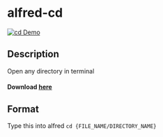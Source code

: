 # alfred-cd

[![cd Demo](https://user-images.githubusercontent.com/49265907/79575949-24257980-80f5-11ea-991c-23bbd5554fba.gif)](https://github.com/klementtan/alfred-cd)

## Description
Open any directory in terminal

#### Download [here](https://github.com/klementtan/alfred-cd/raw/master/cd.alfredworkflow)

## Format
Type this into alfred
`cd {FILE_NAME/DIRECTORY_NAME}`
